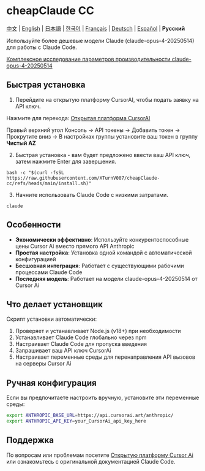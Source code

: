 # cheapClaude CC

[中文](README.md) | [English](README_EN.md) | [日本語](README_JA.md) | [한국어](README_KO.md) | [Français](README_FR.md) | [Deutsch](README_DE.md) | [Español](README_ES.md) | **Русский**

Используйте более дешевые модели Claude (claude-opus-4-20250514) для работы с Claude Code.

[Комплексное исследование параметров производительности claude-opus-4-20250514](https://www.anthropic.com/claude/opus)

## Быстрая установка

1. Перейдите на открытую платформу CursorAI, чтобы подать заявку на API ключ.

Нажмите для перехода: [Открытая платформа CursorAI](https://api.cursorai.art/register?aff=xoXg/)

Правый верхний угол Консоль -> API токены -> Добавить токен -> Прокрутите вниз -> В настройках группы установите ваш токен в группу **Чистый AZ**

2. Быстрая установка - вам будет предложено ввести ваш API ключ, затем нажмите Enter для завершения.

```shell
bash -c "$(curl -fsSL https://raw.githubusercontent.com/XTurnV007/cheapClaude-cc/refs/heads/main/install.sh)"
```

3. Начните использовать Claude Code с низкими затратами.

```shell
claude
```

## Особенности

- **Экономически эффективно**: Используйте конкурентоспособные цены Cursor Ai вместо прямого API Anthropic
- **Простая настройка**: Установка одной командой с автоматической конфигурацией
- **Бесшовная интеграция**: Работает с существующими рабочими процессами Claude Code
- **Последняя модель**: Работает на модели claude-opus-4-20250514 от Cursor Ai

## Что делает установщик

Скрипт установки автоматически:
1. Проверяет и устанавливает Node.js (v18+) при необходимости
2. Устанавливает Claude Code глобально через npm
3. Настраивает Claude Code для пропуска введения
4. Запрашивает ваш API ключ CursorAi
5. Настраивает переменные среды для перенаправления API вызовов на серверы Cursor Ai

## Ручная конфигурация

Если вы предпочитаете настроить вручную, установите эти переменные среды:

```bash
export ANTHROPIC_BASE_URL=https://api.cursorai.art/anthropic/
export ANTHROPIC_API_KEY=your_CursorAi_api_key_here
```

## Поддержка

По вопросам или проблемам посетите [Открытую платформу Cursor Ai](https://api.cursorai.art/register?aff=xoXg) или ознакомьтесь с оригинальной документацией Claude Code. 